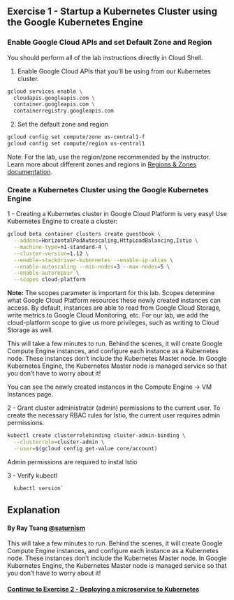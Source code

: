 ## Exercise 1 - Startup a Kubernetes Cluster using the Google Kubernetes Engine

### Enable Google Cloud APIs and set Default Zone and Region

You should perform all of the lab instructions directly in Cloud Shell.

1. Enable Google Cloud APIs that you'll be using from our Kubernetes cluster.

```sh
gcloud services enable \
  cloudapis.googleapis.com \
  container.googleapis.com \
  containerregistry.googleapis.com
```

2. Set the default zone and region

```sh
gcloud config set compute/zone us-central1-f
gcloud config set compute/region us-central1
```

Note: For the lab, use the region/zone recommended by the instructor. Learn more about different zones and regions in [Regions & Zones documentation](https://cloud.google.com/compute/docs/zones).

### Create a Kubernetes Cluster using the Google Kubernetes Engine

1 - Creating a Kubernetes cluster in Google Cloud Platform is very easy! Use Kubernetes Engine to create a cluster:

```sh
gcloud beta container clusters create guestbook \
  --addons=HorizontalPodAutoscaling,HttpLoadBalancing,Istio \
  --machine-type=n1-standard-4 \
  --cluster-version=1.12 \
  --enable-stackdriver-kubernetes --enable-ip-alias \
  --enable-autoscaling --min-nodes=3 --max-nodes=5 \
  --enable-autorepair \
  --scopes cloud-platform
```

**Note:** The scopes parameter is important for this lab. Scopes determine what Google Cloud Platform resources these newly created instances can access.  By default, instances are able to read from Google Cloud Storage, write metrics to Google Cloud Monitoring, etc. For our lab, we add the cloud-platform scope to give us more privileges, such as writing to Cloud Storage as well.

This will take a few minutes to run. Behind the scenes, it will create Google Compute Engine instances, and configure each instance as a Kubernetes node. These instances don’t include the Kubernetes Master node. In Google Kubernetes Engine, the Kubernetes Master node is managed service so that you don’t have to worry about it!

You can see the newly created instances in the Compute Engine → VM Instances page.

2 - Grant cluster administrator (admin) permissions to the current user. To create the necessary RBAC rules for Istio, the current user requires admin permissions.

```sh
kubectl create clusterrolebinding cluster-admin-binding \
  --clusterrole=cluster-admin \
  --user=$(gcloud config get-value core/account)
```

Admin permissions are required to instal Istio

3 - Verify kubectl

```sh
  kubectl version`
```

## Explanation
#### By Ray Tsang [@saturnism](https://twitter.com/saturnism)

This will take a few minutes to run. Behind the scenes, it will create Google Compute Engine instances, and configure each instance as a Kubernetes node. These instances don’t include the Kubernetes Master node. In Google Kubernetes Engine, the Kubernetes Master node is managed service so that you don’t have to worry about it!

#### [Continue to Exercise 2 - Deploying a microservice to Kubernetes](../exercise-2/README.md)
